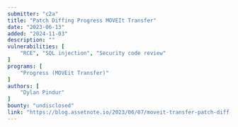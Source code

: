 ```yaml
---
submitter: "c2a"
title: "Patch Diffing Progress MOVEIt Transfer"
date: "2023-06-13"
added: "2024-11-03"
description: ""
vulnerabilities: [
    "RCE", "SQL injection", "Security code review"
]
programs: [
    "Progress (MOVEit Transfer)"
]
authors: [
    "Dylan Pindur"
]
bounty: "undisclosed"
link: "https://blog.assetnote.io/2023/06/07/moveit-transfer-patch-diff-adventure/"
---
```





